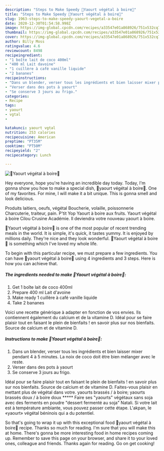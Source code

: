 ```yaml
---
description: "Steps to Make Speedy 🌿Yaourt végétal à boire🌿"
title: "Steps to Make Speedy 🌿Yaourt végétal à boire🌿"
slug: 1963-steps-to-make-speedy-yaourt-vegetal-a-boire
date: 2020-12-30T01:54:58.998Z
image: https://img-global.cpcdn.com/recipes/a33547e01a868926/751x532cq70/🌿yaourt-vegetal-a-boire🌿-photo-principale-de-la-recette.jpg
thumbnail: https://img-global.cpcdn.com/recipes/a33547e01a868926/751x532cq70/🌿yaourt-vegetal-a-boire🌿-photo-principale-de-la-recette.jpg
cover: https://img-global.cpcdn.com/recipes/a33547e01a868926/751x532cq70/🌿yaourt-vegetal-a-boire🌿-photo-principale-de-la-recette.jpg
author: Billy Moss
ratingvalue: 4.6
reviewcount: 8498
recipeingredient:
- "1 boîte lait de coco 400ml"
- "400 ml Lait davoine"
- "1 cuillère à café vanille liquide"
- "2 bananes"
recipeinstructions:
- "Dans un blender, verser tous les ingrédients et bien laisser mixer pendant 4 à 5 minutes. La noix de coco doit être bien mélanger avec le reste."
- "Verser dans des pots à yaourt"
- "Se conserve 3 jours au frigo."
categories:
- Recipe
tags:
- yaourt
- vgtal
- 

katakunci: yaourt vgtal  
nutrition: 253 calories
recipecuisine: American
preptime: "PT35M"
cooktime: "PT50M"
recipeyield: "2"
recipecategory: Lunch

---
```



![🌿Yaourt végétal à boire🌿](https://img-global.cpcdn.com/recipes/a33547e01a868926/751x532cq70/🌿yaourt-vegetal-a-boire🌿-photo-principale-de-la-recette.jpg)

Hey everyone, hope you're having an incredible day today. Today, I'm gonna show you how to make a special dish, 🌿yaourt végétal à boire🌿. One of my favorites. For mine, I will make it a bit unique. This is gonna smell and look delicious.

Produits laitiers, oeufs, végétal Boucherie, volaille, poissonnerie Charcuterie, traiteur, pain. P&#39;tit Yop Yaourt à boire aux fruits. Yaourt végétal à boire Cilou Crusine Académie. Il deviendra votre nouveau yaourt à boire.

🌿Yaourt végétal à boire🌿 is one of the most popular of recent trending meals in the world. It is simple, it's quick, it tastes yummy. It is enjoyed by millions daily. They're nice and they look wonderful. 🌿Yaourt végétal à boire🌿 is something which I've loved my whole life.


To begin with this particular recipe, we must prepare a few ingredients. You can have 🌿yaourt végétal à boire🌿 using 4 ingredients and 3 steps. Here is how you can achieve that.

<!--inarticleads1-->

##### The ingredients needed to make 🌿Yaourt végétal à boire🌿:

1. Get 1 boîte lait de coco 400ml
1. Prepare 400 ml Lait d&#39;avoine
1. Make ready 1 cuillère à café vanille liquide
1. Take 2 bananes


Voici une recette générique à adapter en fonction de vos envies. Ils contiennent également du calcium et de la vitamine D. Idéal pour se faire plaisir tout en faisant le plein de bienfaits ! en savoir plus sur nos bienfaits. Source de calcium et de vitamine D. 

<!--inarticleads2-->

##### Instructions to make 🌿Yaourt végétal à boire🌿:

1. Dans un blender, verser tous les ingrédients et bien laisser mixer pendant 4 à 5 minutes. La noix de coco doit être bien mélanger avec le reste.
1. Verser dans des pots à yaourt
1. Se conserve 3 jours au frigo.


Idéal pour se faire plaisir tout en faisant le plein de bienfaits ! en savoir plus sur nos bienfaits. Source de calcium et de vitamine D. Faites-vous plaisir en mettant plus de végétal dans votre. yaourts brassés / à boire; yaourts brassés doux / à boire doux ***** Faire ses &#34;yaourts&#34; végétaux sans soja avec des ferments en poudre &#34;dessert fermenté au soja&#34; Natali. Si votre lait est à température ambiante, vous pouvez passer cette étape. L&#39;akpan, le «yaourt» végétal béninois qui a du potentiel. 

So that's going to wrap it up with this exceptional food 🌿yaourt végétal à boire🌿 recipe. Thanks so much for reading. I'm sure that you will make this at home. There's gonna be more interesting food in home recipes coming up. Remember to save this page on your browser, and share it to your loved ones, colleague and friends. Thanks again for reading. Go on get cooking!
